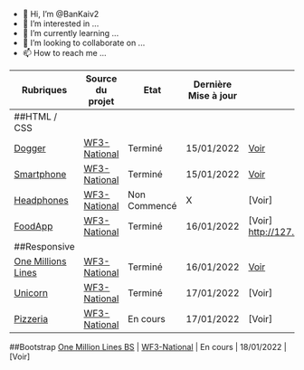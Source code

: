 - 👋 Hi, I’m @BanKaiv2
- 👀 I’m interested in ...
- 🌱 I’m currently learning ...
- 💞️ I’m looking to collaborate on ...
- 📫 How to reach me ...

<!---
BanKaiv2/BanKaiv2 is a ✨ special ✨ repository because its `README.md` (this file) appears on your GitHub profile.
You can click the Preview link to take a look at your changes.
--->

| Rubriques | Source du projet | Etat | Dernière Mise à jour | Preview
|--|--|--|--|--|
 ##HTML / CSS | 
 [Dogger](https://github.com/BanKaiv2/WF3-Dogger) | [WF3-National](https://github.com/WF3-National/Dogger) | Terminé | 15/01/2022 | [Voir](https://castellivalerio.com/projets/Dogger/index.html)
  [Smartphone](https://github.com/BanKaiv2/WF3-Smartphone) | [WF3-National](https://github.com/WF3-National/Smartphone) | Terminé | 15/01/2022 | [Voir](https://castellivalerio.com/projets/Smartphone/index.html)
 [Headphones](https://github.com/BanKaiv2/WF3-Headphones) | [WF3-National](https://github.com/WF3-National/WF3-Headphones) | Non Commencé | X | [Voir]
 [FoodApp](https://github.com/BanKaiv2/WF3-FoodApp) | [WF3-National](https://github.com/WF3-National/WF3-FoodApp) | Terminé | 16/01/2022 | [Voir] http://127.0.0.1:5500/index.html
##Responsive |
[One Millions Lines](https://github.com/CSTLLI/WF3-One-Millions-Lines) | [WF3-National](https://github.com/WF3-National/One-Million-Lines) | Terminé | 16/01/2022 | [Voir](https://castellivalerio.com/projets/One-Millions-Lines/index.html)
[Unicorn](https://github.com/BanKaiv2/WF3-Unicorn) | [WF3-National](https://github.com/WF3-National/Unicorn) | Terminé | 17/01/2022 | [Voir]
[Pizzeria](https://github.com/BanKaiv2/WF3-Pizzeria) | [WF3-National](https://github.com/WF3-National/Pizzeria) | En cours | 17/01/2022 | [Voir]
##Bootstrap
[One Million Lines BS](https://github.com/BanKaiv2/WF3-One-Million-Lines-BS) | [WF3-National](https://github.com/WF3-National/One-Million-Lines-Bootstrap) | En cours | 18/01/2022 | [Voir]
